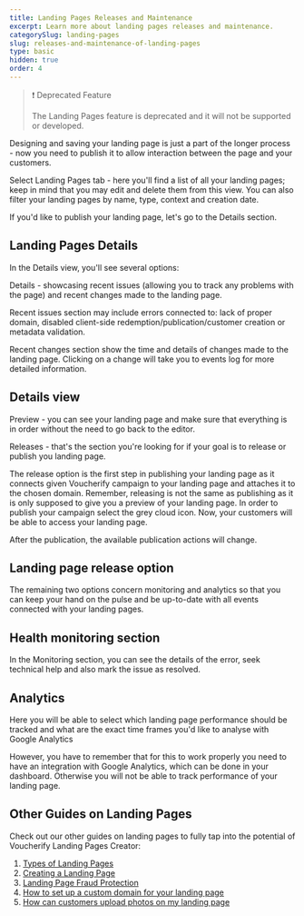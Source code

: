 ```yaml
---
title: Landing Pages Releases and Maintenance
excerpt: Learn more about landing pages releases and maintenance.
categorySlug: landing-pages
slug: releases-and-maintenance-of-landing-pages
type: basic
hidden: true
order: 4
---
```


> ❗ Deprecated Feature
>
> The Landing Pages feature is deprecated and it will not be supported or developed.

Designing and saving your landing page is just a part of the longer process - now you need to publish it to allow interaction between the page and your customers.

Select Landing Pages tab - here you'll find a list of all your landing pages; keep in mind that you may edit and delete them from this view. You can also filter your landing pages by name, type, context and creation date.

If you'd like to publish your landing page, let's go to the Details section.

## Landing Pages Details

In the Details view, you'll see several options:

Details - showcasing recent issues (allowing you to track any problems with the page) and recent changes made to the landing page.

Recent issues section may include errors connected to: lack of proper domain, disabled client-side redemption/publication/customer creation or metadata validation. 

Recent changes section show the time and details of changes made to the landing page. Clicking on a change will take you to events log for more detailed information. 

## Details view

Preview - you can see your landing page and make sure that everything is in order without the need to go back to the editor.

Releases - that's the section you're looking for if your goal is to release or publish you landing page. 

The release option is the first step in publishing your landing page as it connects given Voucherify campaign to your landing page and attaches it to the chosen domain. Remember, releasing is not the same as publishing as it is only supposed to give you a preview of your landing page. In order to publish your campaign select the grey cloud icon. Now, your customers will be able to access your landing page.

After the publication, the available publication actions will change.

## Landing page release option

The remaining two options concern monitoring and analytics so that you can keep your hand on the pulse and be up-to-date with all events connected with your landing pages.

## Health monitoring section

In the Monitoring section, you can see the details of the error, seek technical help and also mark the issue as resolved. 

## Analytics

Here you will be able to select which landing page performance should be tracked and what are the exact time frames you'd like to analyse with Google Analytics

However, you have to remember that for this to work properly you need to have an integration with Google Analytics, which can be done in your dashboard. Otherwise you will not be able to track performance of your landing page.

## Other Guides on Landing Pages

Check out our other guides on landing pages to fully tap into the potential of Voucherify Landing Pages Creator: 

1. [Types of Landing Pages](doc:types-of-landing-pages)
2. [Creating a Landing Page](doc:creating-a-landing-page)
3. [Landing Page Fraud Protection](doc:landing-page-fraud-protection)
4. [How to set up a custom domain for your landing page](doc:custom-domain-for-landing-pages)
5. [How can customers upload photos on my landing page](doc:upload-photos-to-a-landing-page)